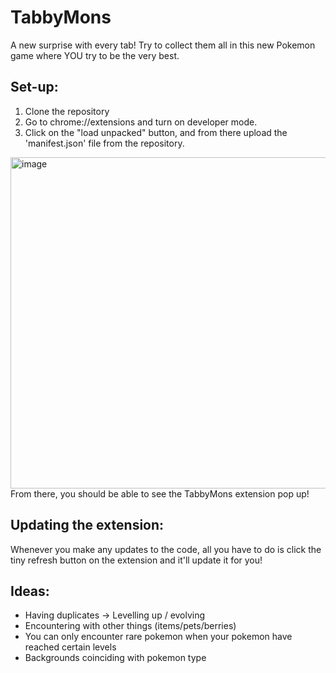 # TabbyMons
A new surprise with every tab! Try to collect them all in this new Pokemon game where YOU try to be the very best.

## Set-up:
1. Clone the repository
2. Go to chrome://extensions and turn on developer mode.
3. Click on the "load unpacked" button, and from there upload the 'manifest.json' file from the repository.
<img width="530" alt="image" src="https://user-images.githubusercontent.com/10202272/191633661-d03b2ffc-8820-47ea-83d1-248e98835d45.png">
From there, you should be able to see the TabbyMons extension pop up! 

## Updating the extension:
Whenever you make any updates to the code, all you have to do is click the tiny refresh button on the extension and it'll update it for you!

## Ideas:
- Having duplicates -> Levelling up / evolving
- Encountering with other things (items/pets/berries)
- You can only encounter rare pokemon when your pokemon have reached certain levels
- Backgrounds coinciding with pokemon type
